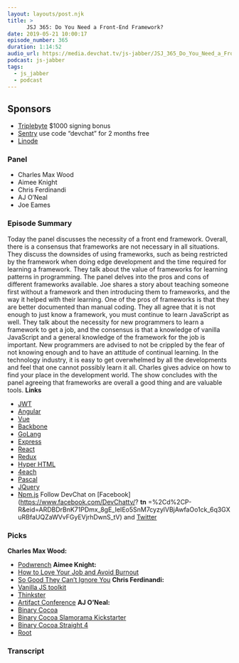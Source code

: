 ```yaml
---
layout: layouts/post.njk
title: >
      JSJ 365: Do You Need a Front-End Framework?
date: 2019-05-21 10:00:17
episode_number: 365
duration: 1:14:52
audio_url: https://media.devchat.tv/js-jabber/JSJ_365_Do_You_Need_a_Front_End_Framework.mp3
podcast: js-jabber
tags: 
  - js_jabber
  - podcast
---
```


## **Sponsors**

- [Triplebyte](https://triplebyte.com/jsjabber)&nbsp;$1000 signing bonus
- [Sentry](https://sentry.io/) use code “devchat” for 2 months free
- [Linode](https://linode.com/javascriptjabber)

### **Panel**

- Charles Max Wood
- Aimee Knight
- Chris Ferdinandi
- AJ O’Neal
- Joe Eames

### **Episode Summary**
Today the panel discusses the necessity of a front end framework. Overall, there is a consensus that frameworks are not necessary in all situations. They discuss the downsides of using frameworks, such as being restricted by the framework when doing edge development and the time required for learning a framework. They talk about the value of frameworks for learning patterns in programming. The panel delves into the pros and cons of different frameworks available. Joe shares a story about teaching someone first without a framework and then introducing them to frameworks, and the way it helped with their learning. One of the pros of frameworks is that they are better documented than manual coding. They all agree that it is not enough to just know a framework, you must continue to learn JavaScript as well. They talk about the necessity for new programmers to learn a framework to get a job, and the consensus is that a knowledge of vanilla JavaScript and a general knowledge of the framework for the job is important. New programmers are advised to not be crippled by the fear of not knowing enough and to have an attitude of continual learning. In the technology industry, it is easy to get overwhelmed by all the developments and feel that one cannot possibly learn it all. Charles gives advice on how to find your place in the development world. The show concludes with the panel agreeing that frameworks are overall a good thing and are valuable tools. **Links**
- [JWT](https://jwt.io/)
- [Angular](https://angular.io/)
- [Vue](https://vuejs.org/)
- [Backbone](https://backbonejs.org/)
- [GoLang](https://golang.org/)
- [Express](https://expressjs.com/)
- [React](https://reactjs.org/)
- [Redux](https://redux.js.org/)
- [Hyper HTML](https://github.com/WebReflection/hyperHTML)
- [4each](https://4each.cz/)
- [Pascal](https://en.wikipedia.org/wiki/Pascal_(programming_language))
- [JQuery](https://jquery.com/)
- [Npm.js](https://www.npmjs.com/)
Follow DevChat on [Facebook](https://www.facebook.com/DevChattv/? __tn__ =%2Cd%2CP-R&eid=ARDBDrBnK71PDmx_8gE_IeIEo5SnM7cyzylVBjAwfaOo1ck_6q3GXuRBfaUQZaWVvFGyEVjrhDwnS_tV) and [Twitter](https://twitter.com/devchattv?lang=en)
### **Picks**
 **Charles Max Wood:**
- [Podwrench](https://podwrench.com/)
**Aimee Knight:**
- [How to Love Your Job and Avoid Burnout](https://qz.com/work/1571065/how-to-love-your-job-and-avoid-burnout/)
- [So Good They Can’t Ignore You](https://www.amazon.com/Good-They-Cant-Ignore-You/dp/1455509124?ie=UTF8&qid=1548462018&sr=8-1&linkCode=ll1&tag=devchattv-20&linkId=f06bfe7482dca8bb751ed6d7cc86e2ab&language=en_US)
**Chris Ferdinandi:**
- [Vanilla JS toolkit](https://vanillajstoolkit.com/)
- [Thinkster](https://thinkster.io/)
- [Artifact Conference](https://artifactconf.com/)
**AJ O’Neal:**
- [Binary Cocoa](https://binarycocoa.com/)
- [Binary Cocoa Slamorama Kickstarter](https://www.kickstarter.com/projects/binarycocoa/slamorama)
- [Binary Cocoa Straight 4](https://binarycocoa.com/portfolio/straight-4/)
- [Root](https://git.rootprojects.org/root)


### Transcript


